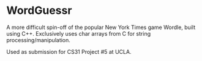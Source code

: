 # WordGuessr
A more difficult spin-off of the popular New York Times game Wordle, built using C++. Exclusively uses char arrays from C for string processing/manipulation.  

Used as submission for CS31 Project #5 at UCLA.
